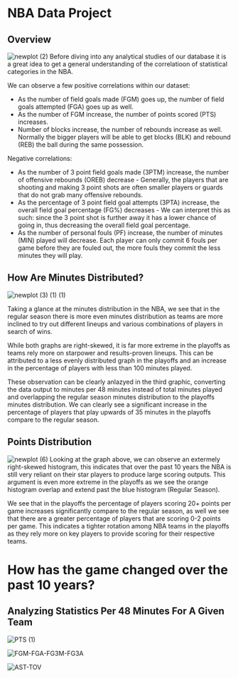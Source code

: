 # NBA Data Project
## Overview
![newplot (2)](https://github.com/andychn10/NBA-Data-Project/assets/137304001/5f5f51a7-a1b9-40fd-bc44-befc5b7a5576)
Before diving into any analytical studies of our database it is a great idea to get a general understanding of the correlatioon of statistical categories in the NBA.

We can observe a few positive correlations within our dataset:
- As the number of field goals made (FGM) goes up, the number of field goals attempted (FGA) goes up as well.
- As the number of FGM increase, the number of points scored (PTS) increases.
- Number of blocks increase, the number of rebounds increase as well. Normally the bigger players will be able to get blocks (BLK) and rebound (REB) the ball during the same possession.

Negative correlations:
- As the number of 3 point field goals made (3PTM) increase, the number of offensive rebounds (OREB) decrease - Generally, the players that are shooting and making 3 point shots are often smaller players or guards that do not grab many offensive rebounds.
- As the percentage of 3 point field goal attempts (3PTA) increase, the overall field goal percentage (FG%) decreases - We can interpret this as such: since the 3 point shot is further away it has a lower chance of going in, thus decreasing the overall field goal percentage.
- As the number of personal fouls (PF) increase, the number of minutes (MIN) played will decrease. Each player can only commit 6 fouls per game before they are fouled out, the more fouls they commit the less minutes they will play.

## How Are Minutes Distributed?
![newplot (3) (1) (1)](https://github.com/andychn10/NBA-Data-Project/assets/137304001/d0d5c85d-6f93-4b28-a3fe-efcabd6db64b)


Taking a glance at the minutes distribution in the NBA, we see that in the regular season there is more even minutes distribution as teams are more inclined to try out different lineups and various combinations of players in search of wins. 

While both graphs are right-skewed, it is far more extreme in the playoffs as teams rely more on starpower and results-proven lineups. This can be attributed to a less evenly distributed graph in the playoffs and an increase in the percentage of players with less than 100 minutes played.

These observation can be clearly anlazyed in the third graphic, converting the data output to minutes per 48 minutes instead of total minutes played and overlapping the regular season minutes distribution to the playoffs minutes distribution. We can clearly see a significant increase in the percentage of players that play upwards of 35 minutes in the playoffs compare to the regular season.

## Points Distribution
![newplot (6)](https://github.com/andychn10/NBA-Data-Project/assets/137304001/89cdf040-87a6-4bb0-b09b-047cff6d1a2a)
Looking at the graph above, we can observe an extermely right-skewed histogram, this indicates that over the past 10 years the NBA is still very reliant on their star players to produce large scoring outputs. This argument is even more extreme in the playoffs as we see the orange histogram overlap and extend past the blue histogram (Regular Season).

We see that in the playoffs the percentage of players scoring 20+ points per game increases significantly compare to the regular season, as well we see that there are a greater percentage of players that are scoring 0-2 points per game. This indicates a tighter rotation among NBA teams in the playoffs as they rely more on key players to provide scoring for their respective teams.

# How has the game changed over the past 10 years?
## Analyzing Statistics Per 48 Minutes For A Given Team
![PTS (1)](https://github.com/andychn10/NBA-Data-Project/assets/137304001/1eb7d13e-1255-4815-bf7d-d142d16d7cd1)

![FGM-FGA-FG3M-FG3A](https://github.com/andychn10/NBA-Data-Project/assets/137304001/2e351372-4be5-4f43-8f97-e0edc17c054b)

![AST-TOV](https://github.com/andychn10/NBA-Data-Project/assets/137304001/2f7ae524-4edf-4f8a-a7a9-55ce3914bf96)


